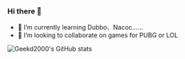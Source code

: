 ### Hi there 👋

<!--
**Geekd2000/Geekd2000** is a ✨ _special_ ✨ repository because its `README.md` (this file) appears on your GitHub profile.

Here are some ideas to get you started:
- 🔭 I’m currently working on ...

- 🤔 I’m looking for help with ...
- 💬 Ask me about ...
- 📫 How to reach me: ...
- 😄 Pronouns: ...
- ⚡ Fun fact: ...
-->
- 🌱 I’m currently learning Dubbo、Nacoc......
- 👯 I’m looking to collaborate on games for PUBG or LOL

![Geekd2000's GitHub stats](https://github-readme-stats.vercel.app/api?username=Geekd2000&show_icons=true&theme=transparent)
